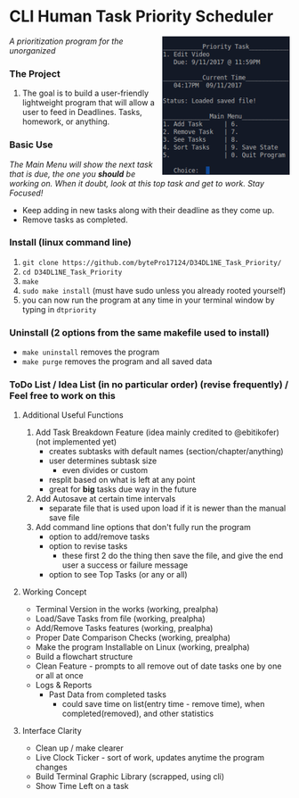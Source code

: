 # CLI Human Task Priority Scheduler

<img src="screenshot_09112017.png" height="248px" align="right">

_A prioritization program for the unorganized_

### The Project

1. The goal is to build a user-friendly lightweight program that will allow a user to feed in Deadlines. Tasks, homework, or anything.

### Basic Use

_The Main Menu will show the next task that is due, the one you **should** be working on. When it doubt, look at this top task and get to work. Stay Focused!_

* Keep adding in new tasks along with their deadline as they come up.
* Remove tasks as completed.

### Install (linux command line)

1. ````git clone https://github.com/bytePro17124/D34DL1NE_Task_Priority/````
2. ````cd D34DL1NE_Task_Priority````
3. ````make````
4. ````sudo make install```` (must have sudo unless you already rooted yourself)
5. you can now run the program at any time in your terminal window by typing in ````dtpriority````

### Uninstall (2 options from the same makefile used to install)

* ````make uninstall```` removes the program
* ````make purge```` removes the program and all saved data

### ToDo List / Idea List (in no particular order) (revise frequently) / Feel free to work on this

1. Additional Useful Functions
    1. Add Task Breakdown Feature (idea mainly credited to @ebitikofer) (not implemented yet)
	    * creates subtasks with default names (section/chapter/anything)
	    * user determines subtask size
		    * even divides or custom
	    * resplit based on what is left at any point
	    * great for **big** tasks due way in the future
	2. Add Autosave at certain time intervals
	    * separate file that is used upon load if it is newer than the manual save file
	3. Add command line options that don't fully run the program
	    * option to add/remove tasks
	    * option to revise tasks
	        * these first 2 do the thing then save the file, and give the end user a success or failure message
	    * option to see Top Tasks (or any or all)

2. Working Concept
	* Terminal Version in the works (working, prealpha)
	* Load/Save Tasks from file (working, prealpha)
	* Add/Remove Tasks features (working, prealpha)
	* Proper Date Comparison Checks (working, prealpha)
	* Make the program Installable on Linux (working, prealpha)
    * Build a flowchart structure
    * Clean Feature - prompts to all remove out of date tasks one by one or all at once
    * Logs & Reports
        * Past Data from completed tasks
            * could save time on list(entry time - remove time), when completed(removed), and other statistics 

3. Interface Clarity
	* Clean up / make clearer
	* Live Clock Ticker - sort of work, updates anytime the program changes
	* Build Terminal Graphic Library (scrapped, using cli) 
	* Show Time Left on a task

